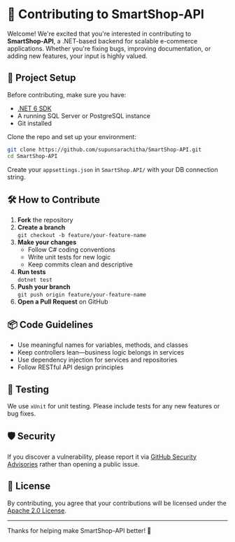
# 🤝 Contributing to SmartShop-API

Welcome! We're excited that you're interested in contributing to **SmartShop-API**, a .NET-based backend for scalable e-commerce applications. Whether you're fixing bugs, improving documentation, or adding new features, your input is highly valued.

## 🧰 Project Setup

Before contributing, make sure you have:

- [.NET 6 SDK](https://dotnet.microsoft.com/en-us/download/dotnet/6.0)
- A running SQL Server or PostgreSQL instance
- Git installed

Clone the repo and set up your environment:

```bash
git clone https://github.com/supunsarachitha/SmartShop-API.git
cd SmartShop-API
```

Create your `appsettings.json` in `SmartShop.API/` with your DB connection string.

## 🛠️ How to Contribute

1. **Fork** the repository
2. **Create a branch**  
   `git checkout -b feature/your-feature-name`
3. **Make your changes**
   - Follow C# coding conventions
   - Write unit tests for new logic
   - Keep commits clean and descriptive
4. **Run tests**  
   `dotnet test`
5. **Push your branch**  
   `git push origin feature/your-feature-name`
6. **Open a Pull Request** on GitHub

## 📦 Code Guidelines

- Use meaningful names for variables, methods, and classes
- Keep controllers lean—business logic belongs in services
- Use dependency injection for services and repositories
- Follow RESTful API design principles

## 🧪 Testing

We use `xUnit` for unit testing. Please include tests for any new features or bug fixes.

## 🛡️ Security

If you discover a vulnerability, please report it via [GitHub Security Advisories](https://github.com/supunsarachitha/SmartShop-API/security/advisories) rather than opening a public issue.

## 📄 License

By contributing, you agree that your contributions will be licensed under the [Apache 2.0 License](LICENSE.txt).

---

Thanks for helping make SmartShop-API better! 💙
